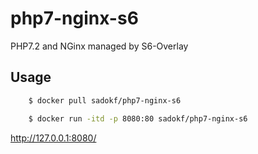 # php7-nginx-s6
PHP7.2 and NGinx managed by S6-Overlay

## Usage

```sh
    $ docker pull sadokf/php7-nginx-s6
```
```sh
    $ docker run -itd -p 8080:80 sadokf/php7-nginx-s6
```


http://127.0.0.1:8080/
